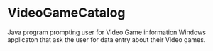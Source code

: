 # VideoGameCatalog
Java program prompting user for Video Game information
Windows applicaton that ask the user for data entry about their Video games.
